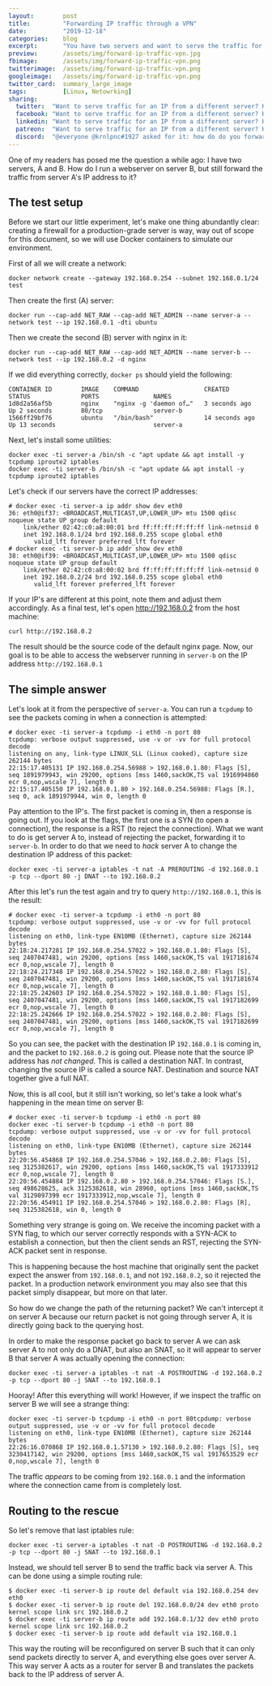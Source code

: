 ```yaml
---
layout:        post
title:         "Forwarding IP traffic through a VPN"
date:          "2019-12-18"
categories:    blog
excerpt:       "You have two servers and want to serve the traffic for an IP address on one server from another server? "
preview:       /assets/img/forward-ip-traffic-vpn.jpg
fbimage:       /assets/img/forward-ip-traffic-vpn.png
twitterimage:  /assets/img/forward-ip-traffic-vpn.png
googleimage:   /assets/img/forward-ip-traffic-vpn.png
twitter_card:  summary_large_image
tags:          [Linux, Netowrking]
sharing:
  twitter:  "Want to serve traffic for an IP from a different server? Here's how!"
  facebook: "Want to serve traffic for an IP from a different server? Here's how!"
  linkedin: "Want to serve traffic for an IP from a different server? Here's how!"
  patreon:  "Want to serve traffic for an IP from a different server? Here's how!"
  discord:  "@everyone @krnlpnc#1927 asked for it: how do do you forward IP traffic through a VPN"
---
```


One of my readers has posed me the question a while ago: I have two servers, A and B. How do I run a webserver on 
server B, but still forward the traffic from server A's IP address to it?

## The test setup

Before we start our little experiment, let's make one thing abundantly clear: creating a firewall for a production-grade
server is way, way out of scope for this document, so we will use Docker containers to simulate our environment.

First of all we will create a network:

```
docker network create --gateway 192.168.0.254 --subnet 192.168.0.1/24 test
```

Then create the first (A) server:

```
docker run --cap-add NET_RAW --cap-add NET_ADMIN --name server-a --network test --ip 192.168.0.1 -dti ubuntu
```

Then we create the second (B) server with nginx in it:

```
docker run --cap-add NET_RAW --cap-add NET_ADMIN --name server-b --network test --ip 192.168.0.2 -d nginx
```

If we did everything correctly, `docker ps` should yield the following:

```
CONTAINER ID        IMAGE    COMMAND                  CREATED             STATUS              PORTS               NAMES
1d8d2a56af5b        nginx    "nginx -g 'daemon of…"   3 seconds ago       Up 2 seconds        80/tcp              server-b
1566ff29bf76        ubuntu   "/bin/bash"              14 seconds ago      Up 13 seconds                           server-a
```

Next, let's install some utilities:

```
docker exec -ti server-a /bin/sh -c "apt update && apt install -y tcpdump iproute2 iptables
docker exec -ti server-b /bin/sh -c "apt update && apt install -y tcpdump iproute2 iptables
```

Let's check if our servers have the correct IP addresses:

```
# docker exec -ti server-a ip addr show dev eth0
36: eth0@if37: <BROADCAST,MULTICAST,UP,LOWER_UP> mtu 1500 qdisc noqueue state UP group default 
    link/ether 02:42:c0:a8:00:01 brd ff:ff:ff:ff:ff:ff link-netnsid 0
    inet 192.168.0.1/24 brd 192.168.0.255 scope global eth0
       valid_lft forever preferred_lft forever
# docker exec -ti server-b ip addr show dev eth0
38: eth0@if39: <BROADCAST,MULTICAST,UP,LOWER_UP> mtu 1500 qdisc noqueue state UP group default 
    link/ether 02:42:c0:a8:00:02 brd ff:ff:ff:ff:ff:ff link-netnsid 0
    inet 192.168.0.2/24 brd 192.168.0.255 scope global eth0
       valid_lft forever preferred_lft forever
```

If your IP's are different at this point, note them and adjust them accordingly. As a final test, let's open 
http://192.168.0.2 from the host machine:

```
curl http://192.168.0.2
```

The result should be the source code of the default nginx page. Now, our goal is to be able to access the webserver
running in `server-b` on the IP address `http://192.168.0.1`

## The simple answer

Let's look at it from the perspective of `server-a`. You can run a `tcpdump` to see the packets coming in when a 
connection is attempted:

```
# docker exec -ti server-a tcpdump -i eth0 -n port 80
tcpdump: verbose output suppressed, use -v or -vv for full protocol decode
listening on any, link-type LINUX_SLL (Linux cooked), capture size 262144 bytes
22:15:17.405131 IP 192.168.0.254.56988 > 192.168.0.1.80: Flags [S], seq 1891979943, win 29200, options [mss 1460,sackOK,TS val 1916994860 ecr 0,nop,wscale 7], length 0
22:15:17.405150 IP 192.168.0.1.80 > 192.168.0.254.56988: Flags [R.], seq 0, ack 1891979944, win 0, length 0
```

Pay attention to the IP's. The first packet is coming in, then a response is going out. If you look at the flags, the
first one is a SYN (to open a connection), the response is a RST (to reject the connection). What we want to do is get
server A to, instead of rejecting the packet, forwarding it to `server-b`. In order to do that we need to *hack*
server A to change the destination IP address of this packet:

```
docker exec -ti server-a iptables -t nat -A PREROUTING -d 192.168.0.1 -p tcp --dport 80 -j DNAT --to 192.168.0.2
```

After this let's run the test again and try to query `http://192.168.0.1`, this is the result:

```
# docker exec -ti server-a tcpdump -i eth0 -n port 80
tcpdump: verbose output suppressed, use -v or -vv for full protocol decode
listening on eth0, link-type EN10MB (Ethernet), capture size 262144 bytes
22:18:24.217281 IP 192.168.0.254.57022 > 192.168.0.1.80: Flags [S], seq 2407047481, win 29200, options [mss 1460,sackOK,TS val 1917181674 ecr 0,nop,wscale 7], length 0
22:18:24.217348 IP 192.168.0.254.57022 > 192.168.0.2.80: Flags [S], seq 2407047481, win 29200, options [mss 1460,sackOK,TS val 1917181674 ecr 0,nop,wscale 7], length 0
22:18:25.242603 IP 192.168.0.254.57022 > 192.168.0.1.80: Flags [S], seq 2407047481, win 29200, options [mss 1460,sackOK,TS val 1917182699 ecr 0,nop,wscale 7], length 0
22:18:25.242666 IP 192.168.0.254.57022 > 192.168.0.2.80: Flags [S], seq 2407047481, win 29200, options [mss 1460,sackOK,TS val 1917182699 ecr 0,nop,wscale 7], length 0
```

So you can see, the packet with the destination IP `192.168.0.1` is coming in, and the packet to `192.168.0.2` is going
out. Please note that the source IP address has *not changed*. This is called a destination NAT. In contrast, changing
the source IP is called a source NAT. Destination and source NAT together give a full NAT.

Now, this is all cool, but it still isn't working, so let's take a look what's happening in the mean time on server B:

```
# docker exec -ti server-b tcpdump -i eth0 -n port 80
docker exec -ti server-b tcpdump -i eth0 -n port 80
tcpdump: verbose output suppressed, use -v or -vv for full protocol decode
listening on eth0, link-type EN10MB (Ethernet), capture size 262144 bytes
22:20:56.454868 IP 192.168.0.254.57046 > 192.168.0.2.80: Flags [S], seq 3125382617, win 29200, options [mss 1460,sackOK,TS val 1917333912 ecr 0,nop,wscale 7], length 0
22:20:56.454884 IP 192.168.0.2.80 > 192.168.0.254.57046: Flags [S.], seq 498628625, ack 3125382618, win 28960, options [mss 1460,sackOK,TS val 3129097399 ecr 1917333912,nop,wscale 7], length 0
22:20:56.454911 IP 192.168.0.254.57046 > 192.168.0.2.80: Flags [R], seq 3125382618, win 0, length 0
```

Something very strange is going on. We receive the incoming packet with a SYN flag, to which our server correctly 
responds with a SYN-ACK to establish a connection, but then the client sends an RST, rejecting the SYN-ACK packet sent
in response.

This is happening because the host machine that originally sent the packet expect the answer from `192.168.0.1`, and
not `192.168.0.2`, so it rejected the packet. In a production network environment you may also see that this packet
simply disappear, but more on that later.

So how do we change the path of the returning packet? We can't intercept it on server A because our return packet
is not going through server A, it is directly going back to the querying host.

In order to make the response packet go back to server A we can ask server A to not only do a DNAT, but also an SNAT, 
so it will appear to server B that server A was actually opening the connection:

```
docker exec -ti server-a iptables -t nat -A POSTROUTING -d 192.168.0.2 -p tcp --dport 80 -j SNAT --to 192.168.0.1
```

Hooray! After this everything will work! However, if we inspect the traffic on server B we will see a strange thing:

```
docker exec -ti server-b tcpdump -i eth0 -n port 80tcpdump: verbose output suppressed, use -v or -vv for full protocol decode
listening on eth0, link-type EN10MB (Ethernet), capture size 262144 bytes
22:26:16.070868 IP 192.168.0.1.57130 > 192.168.0.2.80: Flags [S], seq 3230417142, win 29200, options [mss 1460,sackOK,TS val 1917653529 ecr 0,nop,wscale 7], length 0
```

The traffic *appears* to be coming from `192.168.0.1` and the information where the connection came from is completely
lost.

## Routing to the rescue

So let's remove that last iptables rule:

```
docker exec -ti server-a iptables -t nat -D POSTROUTING -d 192.168.0.2 -p tcp --dport 80 -j SNAT --to 192.168.0.1
```

Instead, we should tell server B to send the traffic back via server A. This can be done using a simple routing rule:

```
$ docker exec -ti server-b ip route del default via 192.168.0.254 dev eth0
$ docker exec -ti server-b ip route del 192.168.0.0/24 dev eth0 proto kernel scope link src 192.168.0.2
$ docker exec -ti server-b ip route add 192.168.0.1/32 dev eth0 proto kernel scope link src 192.168.0.2
$ docker exec -ti server-b ip route add default via 192.168.0.1
```

This way the routing will be reconfigured on server B such that it can only send packets directly to server A, and
everything else goes over server A. This way server A acts as a router for server B and translates the packets back to
the IP address of server A.

